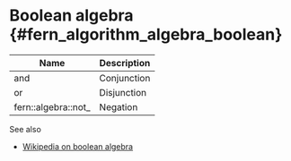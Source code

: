 Boolean algebra {#fern_algorithm_algebra_boolean}
===============

Name                | Description
------------------- | -----------
and                 | Conjunction
or                  | Disjunction
fern::algebra::not_ | Negation


See also

- [Wikipedia on boolean algebra](https://en.wikipedia.org/wiki/Boolean_algebra)
